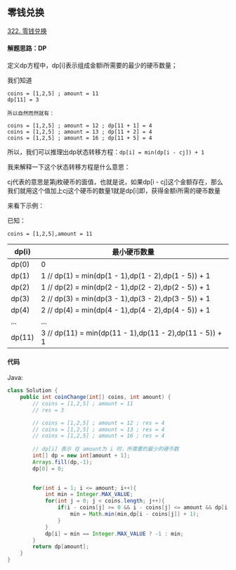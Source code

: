 ## 零钱兑换

[322. 零钱兑换](https://leetcode-cn.com/problems/coin-change/)

#### 解题思路：DP

定义dp方程中，dp[i]表示组成金额i所需要的最少的硬币数量；

我们知道

```
coins = [1,2,5] ; amount = 11 
dp[11] = 3

所以自然而然就有：

coins = [1,2,5] ; amount = 12 ; dp[11 + 1] = 4
coins = [1,2,5] ; amount = 13 ; dp[11 + 2] = 4
coins = [1,2,5] ; amount = 16 ; dp[11 + 5] = 4
```

所以，我们可以推理出dp状态转移方程：`dp[i] = min(dp[i - cj]) + 1`

我来解释一下这个状态转移方程是什么意思：

cj代表的意思是第j枚硬币的面值，也就是说，如果dp[i - cj]这个金额存在，那么我们就用这个值加上cj这个硬币的数量1就是dp[i]即，获得金额i所需的硬币数量

来看下示例：

已知：

```
coins = [1,2,5],amount = 11
```

| dp(i)  | 最小硬币数量                                            |
| ------ | ------------------------------------------------------- |
| dp(0)  | 0                                                       |
| dp(1)  | 1 // dp(1) = min(dp(1 - 1),dp(1 - 2),dp(1 - 5)) + 1     |
| dp(2)  | 1 // dp(2) = min(dp(2 - 1),dp(2 - 2),dp(2 - 5)) + 1     |
| dp(3)  | 2 // dp(3) = min(dp(3 - 1),dp(3 - 2),dp(3 - 5)) + 1     |
| dp(4)  | 2 // dp(4) = min(dp(4 - 1),dp(4 - 2),dp(4 - 5)) + 1     |
| ...    | ...                                                     |
| dp(11) | 3 // dp(11) = min(dp(11 - 1),dp(11 - 2),dp(11 - 5)) + 1 |

#### 代码

Java:

```java
class Solution {
    public int coinChange(int[] coins, int amount) {
        // coins = [1,2,5] ; amount = 11 
        // res = 3

        // coins = [1,2,5] ; amount = 12 ; res = 4
        // coins = [1,2,5] ; amount = 13 ; res = 4
        // coins = [1,2,5] ; amount = 16 ; res = 4
        
        // dp[i] 表示 在 amount为 i 时，所需要的最少的硬币数
        int[] dp = new int[amount + 1];
        Arrays.fill(dp,-1);
        dp[0] = 0;
        

        for(int i = 1; i <= amount; i++){
            int min = Integer.MAX_VALUE;
            for(int j = 0; j < coins.length; j++){
                if(i - coins[j] >= 0 && i - coins[j] <= amount && dp[i - coins[j]] != -1){
                    min = Math.min(min,dp[i - coins[j]] + 1);
                }
            }
            dp[i] = min == Integer.MAX_VALUE ? -1 : min;
        }
        return dp[amount];
    }
}
```





